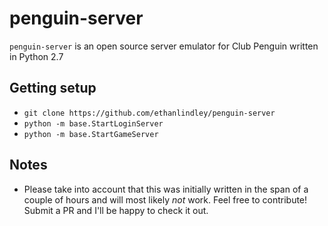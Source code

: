 # penguin-server
`penguin-server` is an open source server emulator for Club Penguin written in Python 2.7

## Getting setup
* `git clone https://github.com/ethanlindley/penguin-server`
* `python -m base.StartLoginServer`
* `python -m base.StartGameServer`

## Notes
* Please take into account that this was initially written in the span of a couple of hours and will most likely _not_ work. Feel free to contribute! Submit a PR and I'll be happy to check it out.
